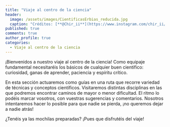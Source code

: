```yaml
---
title: "Viaje al centro de la ciencia"
header:
  image: /assets/images/CientificasErbias_reducida.jpg
  caption: "Créditos: [**@Chir_ii**](https://www.instagram.com/chir_ii/?hl=en)"
published: true
comments: true
author_profile: true
categories:
  - Viaje al centro de la ciencia
---
```


¡Bienvenidos a nuestro viaje al centro de la ciencia! Como equipaje fundamental necesitaréis los básicos de cualquier buen científico: curiosidad, ganas de aprender, paciencia y espíritu crítico. 

En esta sección actuaremos como guías en una ruta que recorre variedad de técnicas y conceptos científicos. Visitaremos distintas disciplinas en las que podremos encontrar caminos de mayor o menor dificultad. El ritmo lo podéis marcar vosotros, con vuestras sugerencias y comentarios. Nosotros intentaremos hacer lo posible para que nadie se pierda, ¡no queremos dejar a nadie atrás! 

¿Tenéis ya las mochilas preparadas? ¡Pues que disfrutéis del viaje! 
